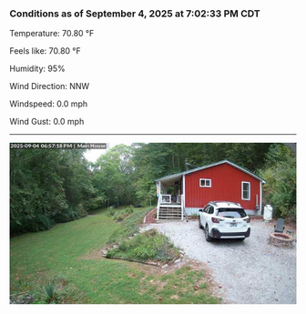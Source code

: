 ### Conditions as of September 4, 2025 at 7:02:33 PM CDT 

Temperature: 70.80 &deg;F

Feels like: 70.80 &deg;F

Humidity: 95%

Wind Direction: NNW

Windspeed: 0.0 mph

Wind Gust: 0.0 mph

---

<img src="./images/latest.jpeg"/>

